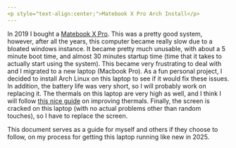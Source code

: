 ```yaml
---
<p style="text-align:center;">Matebook X Pro Arch Install</p>
---
```

In 2019 I bought a [Matebook X Pro](https://en.wikipedia.org/wiki/Huawei_MateBook_X_Pro).
This was a pretty good system, however, after all the years, this computer became really slow due to a bloated windows instance.
It became pretty much unusable, with about a 5 minute boot time, and almost 30 minutes startup time (time that it takes to actually start using the system).
This became very frustrating to deal with and I migrated to a new laptop (Macbook Pro). 
As a fun personal project, I decided to install Arch Linux on this laptop to see if it would fix these issues.
In addition, the battery life was very short, so I will probably work on replacing it.
The thermals on this laptop are very high as well, and I think I will follow [this nice guide](https://bradshacks.com/matebook-x-pro-throttling/) on improving thermals.
Finally, the screen is cracked on this laptop (with no actual problems other than random touches), so I have to replace the screen.

This document serves as a guide for myself and others if they choose to follow, on my process for getting this laptop running like new in 2025.
